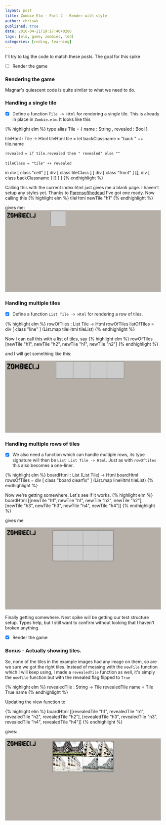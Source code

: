 ```yaml
---
layout: post
title: Zombie Elm - Part 2 - Render with style
author: chriswk
published: true
date: 2016-04-21T19:17:40+0200
tags: [elm, game, zombies, tdd]
categories: [coding, learning]
---
```


I'll try to tag the code to match these posts.
The goal for this spike

- [ ] Render the game

### Rendering the game
Magnar's quiescent code is quite similar to what we need to do.


### Handling a single tile

- [x] Define a function `Tile -> Html` for rendering a single tile.
This is already in place in `Zombie.elm`. It looks like this

{% highlight elm %}
type alias Tile =
  { name : String
  , revealed : Bool
  }

tileHtml : Tile -> Html
tileHtml tile =
  let
    backClassname = "back " ++ tile.name

    revealed = if tile.revealed then " revealed" else ""

    tileClass = "tile" ++ revealed
  in
  div
    [ class "cell" ]
    [
      div [ class tileClass ]
      [
        div [ class "front" ] [],
        div [ class backClassname ] []
      ]
    ]
{% endhighlight %}

Calling this with the current index.html just gives me a blank page.
I haven't setup any styles yet. Thanks to [Parensofthedead](http://www.parensofthedead.com)
I've got one ready. Now calling this
{% highlight elm %}
tileHtml newTile "h1"
{% endhighlight %}

gives me:
![Illustration of game board with one tile][onetile]


### Handling multiple tiles

- [x] Define a function `List Tile -> Html` for rendering a row of tiles.

{% highlight elm %}
rowOfTiles : List Tile -> Html
rowOfTiles listOfTiles = div [ class "line" ]
                             (List.map tileHtml tileList)
{% endhighlight %}

Now I can call this with a list of tiles, say
{% highlight elm %}
rowOfTiles [newTile "h1", newTile "h2", newTile "h1", newTile "h2"]
{% endhighlight %}

and I will get something like this:

![Illustration of game board with a row of tiles][tilerow]

### Handling multiple rows of tiles

- [x] We also need a function which can handle multiple rows,
its type signature will then be `List List Tile -> Html`. Just as with `rowOftiles`
this also becomes a one-liner.

{% highlight elm %}
boardHtml : List (List Tile) -> Html
boardHtml rowsOfTiles = div [ class "board clearfix" ]
                         (List.map lineHtml tileList)
{% endhighlight %}

Now we're getting somewhere. Let's see if it works.
{% highlight elm %}
boardHtml [[newTile "h1", newTile "h1", newTile "h2", newTile "h2"],
          [newTile "h3", newTile "h3", newTile "h4", newTile "h4"]]
{% endhighlight %}

gives me

![Illustration of game board with multiple row of tiles][multirow]

Finally getting somewhere.
Next spike will be getting our test structure setup. Types help, but I still want to confirm without looking that I haven't broken anything.

- [x] Render the game


### Bonus - Actually showing tiles.

So, none of the tiles in the example images had any image on them, so are we sure we got the right tiles.
Instead of messing with the `newTile` function which I will keep using, I made a `revealedTile` function as well, it's simply the `newTile` function but with the revealed flag flipped to `True`

{% highlight elm %}
revealedTile : String -> Tile
revealedTile name = Tile True name
{% endhighlight %}

Updating the view function to

{% highlight elm %}
boardHtml [[revealedTile "h1", revealedTile "h1", revealedTile "h2", revealedTile "h2"],
          [revealedTile "h3", revealedTile "h3", revealedTile "h4", revealedTile "h4"]]
{% endhighlight %}

gives:

![Illustration of game board with revealed tiles][revealedrows]

[onetile]:/images/onetile.png
[tilerow]:/images/tilerow.png
[multirow]:/images/multirow.png
[revealedrows]:/images/revealedrows.png
